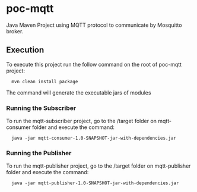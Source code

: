 # poc-mqtt
Java Maven Project using MQTT protocol to communicate by Mosquitto broker.

## Execution

To execute this project run the follow command on the root of poc-mqtt project:

```
  mvn clean install package
```
The command will generate the executable jars of modules

### Running the Subscriber
  To run the mqtt-subscriber project, go to the /target folder on mqtt-consumer folder and execute the command:
  ```
    java -jar mqtt-consumer-1.0-SNAPSHOT-jar-with-dependencies.jar
  ```
  
### Running the Publisher
  To run the mqtt-publisher project, go to the /target folder on mqtt-publisher folder and execute the command:
  ```
    java -jar mqtt-publisher-1.0-SNAPSHOT-jar-with-dependencies.jar
  ```
